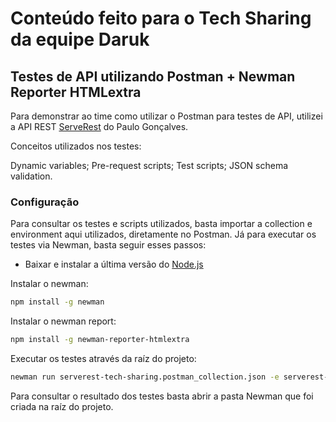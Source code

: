 # Conteúdo feito para o Tech Sharing da equipe Daruk

## Testes de API utilizando Postman + Newman Reporter HTMLextra

Para demonstrar ao time como utilizar o Postman para testes de API, utilizei a API REST [ServeRest](https://serverest.dev/) do Paulo Gonçalves.

Conceitos utilizados nos testes:

Dynamic variables;
Pre-request scripts;
Test scripts;
JSON schema validation.

### Configuração

Para consultar os testes e scripts utilizados, basta importar a collection e environment aqui utilizados, diretamente no Postman. Já para executar os testes via Newman, basta seguir esses passos:

- Baixar e instalar a última versão do [Node.js](https://nodejs.org/en/)

Instalar o newman:
```sh
npm install -g newman
```

Instalar o newman report:
```sh
npm install -g newman-reporter-htmlextra
```

Executar os testes através da raíz do projeto:
```sh
newman run serverest-tech-sharing.postman_collection.json -e serverest-tech-sharing.postman_environment.json --reporters cli,htmlextra --reporter-htmlextra-export report.html
```

Para consultar o resultado dos testes basta abrir a pasta Newman que foi criada na raíz do projeto.